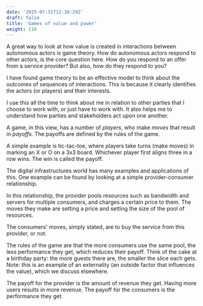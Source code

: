 ```yaml
---
date: '2025-07-31T12:30:29Z'
draft: false
title: 'Games of value and power'
weight: 110
---
```


A great way to look at how value is created in interactions between autonomous actors is game theory.
How do autonomous actors respond to other actors, is the core question here.
How do you respond to an offer from a service provider? But also, how do they respond to you?

I have found game theory to be an effective model to think about the outcomes of sequences of interactions.
This is because it clearly identifies the actors (or players) and their interests.

I use this all the time to think about me in relation to other parties that I choose to work with, or just have to work with.
It also helps me to understand how parties and stakeholders act upon one another.

A game, in this view, has a number of *players*, who make *moves* that result in *payoffs*. The payoffs are defined by the rules of the game.

A simple example is tic-tac-toe, where players take turns (make moves) in marking an X or O on a 3x3 board.
Whichever player first aligns three in a row wins.
The win is called the payoff.

The digital infrastructures world has many examples and applications of this.
One example can be found by looking at a simple provider-consumer relationship.

In this relationship, the provider pools resources such as bandwidth and servers for multiple consumers, and charges a certain price to them.
The moves they make are setting a price and setting the size of the pool of resources.

The consumers' moves, simply stated, are to buy the service from this provider, or not.

The rules of the game are that the more consumers use the same pool, the less performance they get, which reduces their payoff.
Think of the cake at a birthday party: the more guests there are, the smaller the slice each gets.
Note: this is an example of an externality (an outside factor that influences the value), which we discuss elsewhere.

The payoff for the provider is the amount of revenue they get.
Having more users results in more revenue.
The payoff for the consumers is the performance they get.
